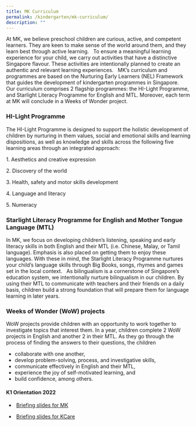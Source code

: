 ```yaml
---
title: MK Curriculum
permalink: /kindergarten/mk-curriculum/
description: ""
---
```

At MK, we believe preschool children are curious, active, and competent learners. They are keen to make sense of the world around them, and they learn best through active learning.   To ensure a meaningful learning experience for your child, we carry out activities that have a distinctive Singapore flavour. These activities are intentionally planned to create an authentic and relevant learning experiences.   MK’s curriculum and programmes are based on the Nurturing Early Learners (NEL) Framework that guides the development of kindergarten programmes in Singapore.   Our curriculum comprises 2 flagship programmes: the HI-Light Programme, and Starlight Literacy Programme for English and MTL. Moreover, each term at MK will conclude in a Weeks of Wonder project.

### HI-Light Programme

The HI-Light Programme is designed to support the holistic development of children by nurturing in them values, social and emotional skills and learning dispositions, as well as knowledge and skills across the following five learning areas through an integrated approach:

1\. Aesthetics and creative expression

2\. Discovery of the world

3\. Health, safety and motor skills development 

4\. Language and literacy

5\. Numeracy

### Starlight Literacy Programme for English and Mother Tongue Language (MTL)

In MK, we focus on developing children’s listening, speaking and early literacy skills in both English and their MTL (i.e. Chinese, Malay, or Tamil language). Emphasis is also placed on getting them to enjoy these languages. With these in mind, the Starlight Literacy Programme nurtures your child’s language skills through Big Books, songs, rhymes and games set in the local context.   As bilingualism is a cornerstone of Singapore’s education system, we intentionally nurture bilingualism in our children. By using their MTL to communicate with teachers and their friends on a daily basis, children build a strong foundation that will prepare them for language learning in later years.  

  

### Weeks of Wonder (WoW) projects

WoW projects provide children with an opportunity to work together to investigate topics that interest them. In a year, children complete 2 WoW projects in English and another 2 in their MTL. As they go through the process of finding the answers to their questions, the children  

*   collaborate with one another, 
*   develop problem-solving, process, and investigative skills,
*   communicate effectively in English and their MTL, 
*   experience the joy of self-motivated learning, and
*   build confidence, among others.

#### **K1 Orientation 2022**  
  
*    [Briefing slides for MK](https://go.gov.sg/k12023orientationslides)

*    [Briefing slides for KCare](https://go.gov.sg/kcaregsps2022briefing)